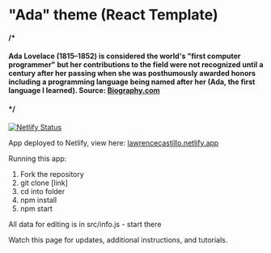 # "Ada" theme (React Template)

#### /*
#### Ada Lovelace (1815–1852) is considered the world's "first computer programmer" but her contributions to the field were not recognized until a century after her passing when she was posthumously awarded honors including a programming language being named after her (Ada, the first language I learned). Source: [Biography.com](https://www.biography.com/scholar/ada-lovelace)
#### */

[![Netlify Status](https://api.netlify.com/api/v1/badges/42e520fe-9d83-470c-8b40-10060adec0e6/deploy-status)](https://app.netlify.com/sites/lawrencecastillo/deploys)

App deployed to Netlify, view here: [lawrencecastillo.netlify.app](https://lawrencecastillo.netlify.app/)

Running this app:

1. Fork the repository
2. git clone [link]
3. cd into folder
4. npm install
5. npm start

All data for editing is in src/info.js - start there

Watch this page for updates, additional instructions, and tutorials.
